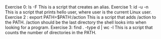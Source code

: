 Exercise 0: ls -F This is a script that creates an alias.
Exercise 1: id -u -n This is a script that prints hello user, where user is the current Linux user.
Exercise 2 : export PATH=$PATH:/action This is a script that adds /action to the PATH. /action should be the last directory the shell looks into when looking for a program.
Exercise 3: find . -type d | wc -l This is a script that counts the number of directories in the PATH.
